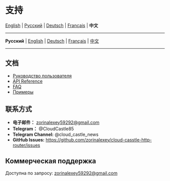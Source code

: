 # 支持

[English](../en/SUPPORT.md) | [Русский](../../SUPPORT.md) | [Deutsch](../de/SUPPORT.md) | [Français](../fr/SUPPORT.md) | **中文**

---

**Русский** | [English](docs/en/SUPPORT.md) | [Deutsch](docs/de/SUPPORT.md) | [Français](docs/fr/SUPPORT.md) | [中文](docs/zh/SUPPORT.md)

---

## 文档

- [Руководство пользователя](docs/ru/USER_GUIDE.md)
- [API Reference](docs/ru/API_REFERENCE.md)
- [FAQ](docs/ru/FAQ.md)
- [Примеры](examples/)

## 联系方式

- **电子邮件：** zorinalexey59292@gmail.com
- **Telegram：** @CloudCastle85
- **Telegram Channel:** @cloud_castle_news
- **GitHub Issues:** https://github.com/zorinalexey/cloud-casstle-http-router/issues

## Коммерческая поддержка

Доступна по запросу: zorinalexey59292@gmail.com
